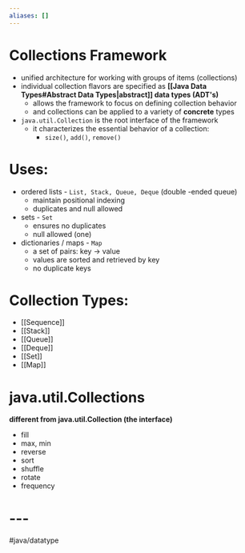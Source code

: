 ```yaml
---
aliases: []
---
```


# Collections Framework
- unified architecture for working with groups of items (collections)
- individual collection flavors are specified as **[[Java Data Types#Abstract Data Types|abstract]] data types (ADT's)**
	- allows the framework to focus on defining collection behavior
	- and collections can be applied to a variety of **concrete** types
- `java.util.Collection` is the root interface of the framework
	- it characterizes the essential behavior of a collection:
		- `size()`, `add()`, `remove()`

# Uses:
- ordered lists - `List, Stack, Queue, Deque` (double -ended queue)  
	- maintain positional indexing
	- duplicates and null allowed
- sets - `Set`
	- ensures no duplicates
	- null allowed (one)
- dictionaries / maps - `Map`
	- a set of pairs: key -> value
	- values are sorted and retrieved by key
	- no duplicate keys

# Collection Types:
- [[Sequence]]
- [[Stack]]
- [[Queue]]
- [[Deque]]
- [[Set]]
- [[Map]]

# java.util.Collections
**different from java.util.Collection (the interface)**
- fill
- max, min
- reverse
- sort
- shuffle
- rotate
- frequency
# ---
#java/datatype